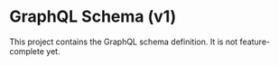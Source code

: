 # GraphQL Schema (v1)

This project contains the GraphQL schema definition. It is not feature-complete yet.